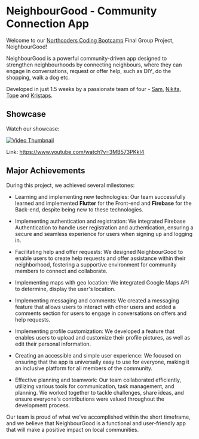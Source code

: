 # NeighbourGood - Community Connection App

Welcome to our [Northcoders Coding Bootcamp](https://northcoders.com/our-courses/coding-bootcamp) Final Group Project, NeighbourGood!

NeighbourGood is a powerful community-driven app designed to strengthen neighbourhoods by connecting neighbours, where they can engage in conversations, request or offer help, such as DIY, do the shopping, walk a dog etc.

Developed in just 1.5 weeks by a passionate team of four - [Sam](https://github.com/samelawton), [Nikita](https://github.com/LendiDev), [Tope](https://github.com/Topecoding206) and [Kristaps](https://github.com/Kristaps31).

## Showcase

Watch our showcase:

[![Video Thumbnail](https://i.ibb.co/Rv0ptMD/6438478d3e8d5-fbutube-Neighbour-Good-Thumbnail.png)](https://www.youtube.com/watch?v=3MB573PKkI4)

Link: https://www.youtube.com/watch?v=3MB573PKkI4

## Major Achievements

During this project, we achieved several milestones:

- Learning and implementing new technologies: Our team successfully learned and implemented **Flutter** for the Front-end and **Firebase** for the Back-end, despite being new to these technologies.

- Implementing authentication and registration: We integrated Firebase Authentication to handle user registration and authentication, ensuring a secure and seamless experience for users when signing up and logging in.

- Facilitating help and offer requests: We designed NeighbourGood to enable users to create help requests and offer assistance within their neighborhood, fostering a supportive environment for community members to connect and collaborate.

- Implementing maps with geo location: We integrated Google Maps API to determine, display the user's location.

- Implementing messaging and comments: We created a messaging feature that allows users to interact with other users and added a comments section for users to engage in conversations on offers and help requests.

- Implementing profile customization: We developed a feature that enables users to upload and customize their profile pictures, as well as edit their personal information.

- Creating an accessible and simple user experience: We focused on ensuring that the app is universally easy to use for everyone, making it an inclusive platform for all members of the community.

- Effective planning and teamwork: Our team collaborated efficiently, utilizing various tools for communication, task management, and planning. We worked together to tackle challenges, share ideas, and ensure everyone's contributions were valued throughout the development process.

Our team is proud of what we've accomplished within the short timeframe, and we believe that NeighbourGood is a functional and user-friendly app that will make a positive impact on local communities.
